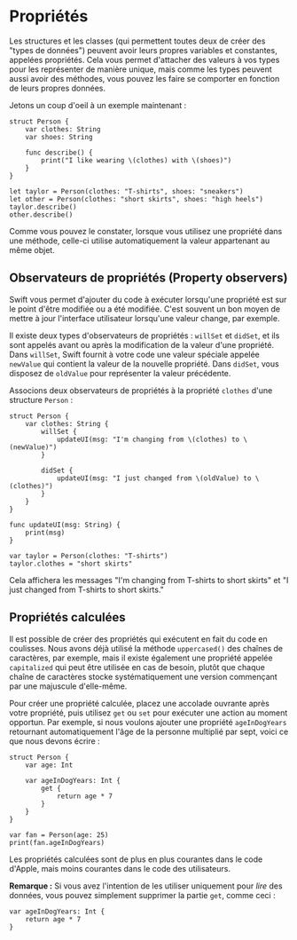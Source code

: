 # Propriétés

Les structures et les classes (qui permettent toutes deux de créer des "types de données") peuvent avoir leurs propres variables et constantes, appelées propriétés. Cela vous permet d'attacher des valeurs à vos types pour les représenter de manière unique, mais comme les types peuvent aussi avoir des méthodes, vous pouvez les faire se comporter en fonction de leurs propres données.

Jetons un coup d'oeil à un exemple maintenant :

    struct Person {
        var clothes: String
        var shoes: String

        func describe() {
            print("I like wearing \(clothes) with \(shoes)")
        }
    }

    let taylor = Person(clothes: "T-shirts", shoes: "sneakers")
    let other = Person(clothes: "short skirts", shoes: "high heels")
    taylor.describe()
    other.describe()

Comme vous pouvez le constater, lorsque vous utilisez une propriété dans une méthode, celle-ci utilise automatiquement la valeur appartenant au même objet.


## Observateurs de propriétés (Property observers)

Swift vous permet d'ajouter du code à exécuter lorsqu'une propriété est sur le point d'être modifiée ou a été modifiée. C'est souvent un bon moyen de mettre à jour l'interface utilisateur lorsqu'une valeur change, par exemple.

Il existe deux types d'observateurs de propriétés : `willSet` et `didSet`, et ils sont appelés avant ou après la modification de la valeur d'une propriété. Dans `willSet`, Swift fournit à votre code une valeur spéciale appelée `newValue` qui contient la valeur de la nouvelle propriété. Dans `didSet`, vous disposez de `oldValue` pour représenter la valeur précédente.

Associons deux observateurs de propriétés à la propriété `clothes` d'une structure `Person` :

    struct Person {
        var clothes: String {
            willSet {
                updateUI(msg: "I'm changing from \(clothes) to \(newValue)")
            }

            didSet {
                updateUI(msg: "I just changed from \(oldValue) to \(clothes)")
            }
        }
    }

    func updateUI(msg: String) {
        print(msg)
    }

    var taylor = Person(clothes: "T-shirts")
    taylor.clothes = "short skirts"

Cela affichera les messages "I'm changing from T-shirts to short skirts" et "I just changed from T-shirts to short skirts."


## Propriétés calculées

Il est possible de créer des propriétés qui exécutent en fait du code en coulisses. Nous avons déjà utilisé la méthode `uppercased()` des chaînes de caractères, par exemple, mais il existe également une propriété appelée `capitalized` qui peut être utilisée en cas de besoin, plutôt que chaque chaîne de caractères stocke systématiquement une version commençant par une majuscule d'elle-même.

Pour créer une propriété calculée, placez une accolade ouvrante après votre propriété, puis utilisez `get` ou `set` pour exécuter une action au moment opportun. Par exemple, si nous voulons ajouter une propriété `ageInDogYears` retournant automatiquement l'âge de la personne multiplié par sept, voici ce que nous devons écrire :

    struct Person {
        var age: Int

        var ageInDogYears: Int {
            get {
                return age * 7
            }
        }
    }

    var fan = Person(age: 25)
    print(fan.ageInDogYears)

Les propriétés calculées sont de plus en plus courantes dans le code d'Apple, mais moins courantes dans le code des utilisateurs.

**Remarque :** Si vous avez l'intention de les utiliser uniquement pour *lire* des données, vous pouvez simplement supprimer la partie `get`, comme ceci :

    var ageInDogYears: Int {
        return age * 7
    }
